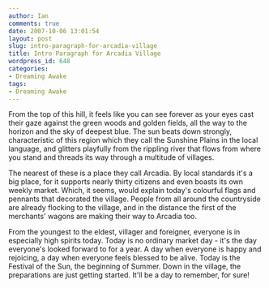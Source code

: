 ```yaml
---
author: Ian
comments: true
date: 2007-10-06 13:01:54
layout: post
slug: intro-paragraph-for-arcadia-village
title: Intro Paragraph for Arcadia Village
wordpress_id: 648
categories:
- Dreaming Awake
tags:
- Dreaming Awake
---
```


<p>From the top of this hill, it feels like you can see forever as your eyes cast their gaze against the green woods and golden fields, all the way to the horizon and the sky of deepest blue. The sun beats down strongly, characteristic of this region which they call the Sunshine Plains in the local language, and glitters playfully from the rippling river that flows from where you stand and threads its way through a multitude of villages.</p>
<p>The nearest of these is a place they call Arcadia. By local standards it&#039;s a big place, for it supports nearly thirty citizens and even boasts its own weekly market. Which, it seems, would explain today&#039;s colourful flags and pennants that decorated the village. People from all around the countryside are already flocking to the village, and in the distance the first of the merchants&#039; wagons are making their way to Arcadia too.</p>
<p>From the youngest to the eldest, villager and foreigner, everyone is in especially high spirits today. Today is no ordinary market day - it&#039;s the day everyone&#039;s looked forward to for a year. A day when everyone is happy and rejoicing, a day when everyone feels blessed to be alive. Today is the Festival of the Sun, the beginning of Summer. Down in the village, the preparations are just getting started. It&#039;ll be a day to remember, for sure! </p>